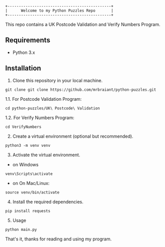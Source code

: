 ```
+----------------------------------------------+
|      Welcome to my Python Puzzles Repo       |
+----------------------------------------------+
```

This repo contains a UK Postcode Validation and Verify Numbers Program.

## Requirements

- Python 3.x

## Installation

1. Clone this repository in your local machine.

```
git clone git clone https://github.com/mrbraiant/python-puzzles.git
```

1.1. For Postcode Validation Program:

```
cd python-puzzles/UK\ Postcode\ Validation
```

1.2. For Verify Numbers Program:

```
cd VerifyNumbers
```

2. Create a virtual environment (optional but recommended).

```
python3 -m venv venv
```

3. Activate the virtual environment.

- on Windows

```
venv\Scripts\activate
```

- on On Mac/Linux:

```
source venv/bin/activate
```

4. Install the required dependencies.

```
pip install requests
```

5. Usage

```
python main.py
```

That's it, thanks for reading and using my program.
